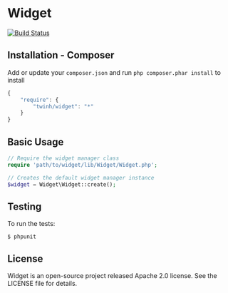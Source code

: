 Widget
======

[![Build Status](https://travis-ci.org/twinh/widget.png?branch=master)](https://travis-ci.org/twinh/widget)

Installation - Composer
-----------------------
Add or update your `composer.json` and run `php composer.phar install` to install
```javascript
{
    "require": {
        "twinh/widget": "*"
    }
}
```

Basic Usage
-----------
```php
// Require the widget manager class
require 'path/to/widget/lib/Widget/Widget.php';

// Creates the default widget manager instance
$widget = Widget\Widget::create();
```

Testing
-------

To run the tests:

    $ phpunit

License
-------
Widget is an open-source project released Apache 2.0 license. See the LICENSE file for details.
